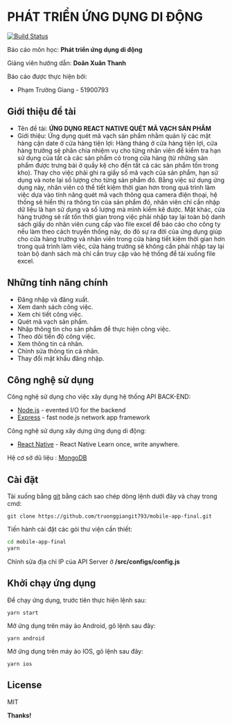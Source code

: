 # PHÁT TRIỂN ỨNG DỤNG DI ĐỘNG

[![Build Status](https://travis-ci.org/joemccann/dillinger.svg?branch=master)]()

Báo cáo môn học: **Phát triển ứng dụng di động**

Giảng viên hướng dẫn: **Doãn Xuân Thanh**

Báo cáo được thực hiện bởi:

- Phạm Trường Giang - 51900793

## Giới thiệu đề tài

- Tên đề tài: **ỨNG DỤNG REACT NATIVE QUÉT MÃ VẠCH SẢN PHẨM**
- Giới thiệu: Ứng dụng quét mã vạch sản phẩm nhằm quản lý các mặt hàng cận date ở cửa hàng tiện lợi: Hàng tháng ở cửa hàng tiện lợi, cửa hàng trưởng sẽ phân chia nhiệm vụ cho từng nhân viên để kiểm tra hạn sử dụng của tất cả các sản phẩm có trong cửa hàng (từ những sản phẩm được trưng bài ở quầy kệ cho đến tất cả các sản phẩm tồn trong kho). Thay cho việc phải ghi ra giấy số mã vạch của sản phẩm, hạn sử dụng và note lại số lượng cho từng sản phẩm đó. Bằng việc sử dụng ứng dụng này, nhân viên có thể tiết kiệm thời gian hơn trong quá trình làm việc dựa vào tính năng quét mã vạch thông qua camera điện thoại, hệ thống sẽ hiển thị ra thông tin của sản phẩm đó, nhân viên chỉ cần nhập dữ liệu là hạn sử dụng và số lượng mà mình kiểm kê được. Mặt khác, cửa hàng trưởng sẽ rất tốn thời gian trong việc phải nhập tay lại toàn bộ danh sách giấy do nhân viên cung cấp vào file excel để báo cáo cho công ty nếu làm theo cách truyền thống này, do đó sự ra đời của ứng dụng giúp cho cửa hàng trưởng và nhân viên trong cửa hàng tiết kiệm thời gian hơn trong quá trình làm việc, cửa hàng trưởng sẽ không cần phải nhập tay lại toàn bộ danh sách mà chỉ cần truy cập vào hệ thống để tải xuống file excel.

## Những tính năng chính

- Đăng nhập và đăng xuất.
- Xem danh sách công việc.
- Xem chi tiết công việc.
- Quét mã vạch sản phẩm.
- Nhập thông tin cho sản phẩm để thực hiện công việc.
- Theo dõi tiến độ công việc.
- Xem thông tin cá nhân.
- Chỉnh sửa thông tin cá nhân.
- Thay đổi mật khẩu đăng nhập.

## Công nghệ sử dụng

Công nghệ sử dụng cho việc xây dụng hệ thống API BACK-END:

- [Node.js] - evented I/O for the backend
- [Express] - fast node.js network app framework

Công nghệ sử dụng xây dựng ứng dụng di động:

- [React Native] - React Native Learn once, write anywhere.

Hệ cơ sở dũ liệu : [MongoDB]

## Cài đặt

Tài xuống bằng [git] bằng cách sao chép dòng lệnh dưới đây và chạy trong cmd:

```
git clone https://github.com/truonggiangit793/mobile-app-final.git
```

Tiến hành cài đặt các gói thư viện cần thiết:

```sh
cd mobile-app-final
yarn
```

Chỉnh sửa địa chỉ IP của API Server ở **/src/configs/config.js**

## Khởi chạy ứng dụng

Để chạy ứng dụng, trước tiên thực hiện lệnh sau:

```
yarn start
```

Mở ứng dụng trên máy ảo Android, gõ lệnh sau đây:

```
yarn android
```

Mở ứng dụng trên máy ảo IOS, gõ lệnh sau đây:

```
yarn ios
```

## License

MIT

**Thanks!**

[//]: # "These are reference links used in the body of this note and get stripped out when the markdown processor does its job. There is no need to format nicely because it shouldn't be seen. Thanks SO - http://stackoverflow.com/questions/4823468/store-comments-in-markdown-syntax"
[git]: https://git-scm.com/
[node.js]: http://nodejs.org
[express]: http://expressjs.com
[react native]: https://reactnative.dev/
[mongodb]: https://www.mongodb.com
